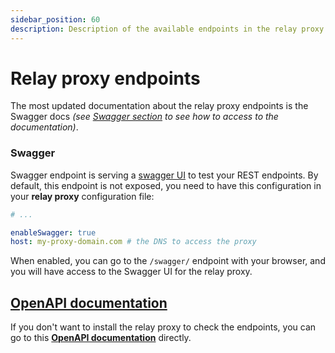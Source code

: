 ```yaml
---
sidebar_position: 60
description: Description of the available endpoints in the relay proxy.
---
```


# Relay proxy endpoints

The most updated documentation about the relay proxy endpoints is the Swagger docs _(see [Swagger section](#swagger) to see how to access to the documentation)_.

### Swagger
Swagger endpoint is serving a [swagger UI](https://swagger.io/tools/swagger-ui/) to test your REST endpoints.
By default, this endpoint is not exposed, you need to have this configuration in your **relay proxy** configuration file:

```yaml
# ...

enableSwagger: true
host: my-proxy-domain.com # the DNS to access the proxy
```

When enabled, you can go to the `/swagger/` endpoint with your browser, and you will have access to the Swagger UI for the relay proxy. 

## [OpenAPI documentation](/API_relayproxy)

If you don't want to install the relay proxy to check the endpoints, you can go to this [**OpenAPI documentation**](/API_relayproxy) directly.
